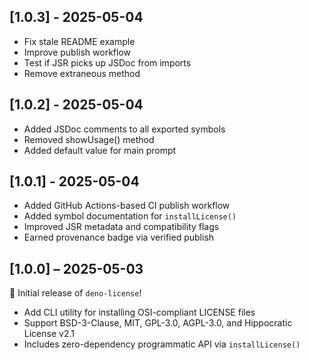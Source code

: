 ## [1.0.3] - 2025-05-04

- Fix stale README example
- Improve publish workflow
- Test if JSR picks up JSDoc from imports
- Remove extraneous method

## [1.0.2] - 2025-05-04

- Added JSDoc comments to all exported symbols
- Removed showUsage() method
- Added default value for main prompt

## [1.0.1] - 2025-05-04

- Added GitHub Actions-based CI publish workflow
- Added symbol documentation for `installLicense()`
- Improved JSR metadata and compatibility flags
- Earned provenance badge via verified publish

## [1.0.0] – 2025-05-03

🎉 Initial release of `deno-license`!

- Add CLI utility for installing OSI-compliant LICENSE files
- Support BSD-3-Clause, MIT, GPL-3.0, AGPL-3.0, and Hippocratic License v2.1
- Includes zero-dependency programmatic API via `installLicense()`